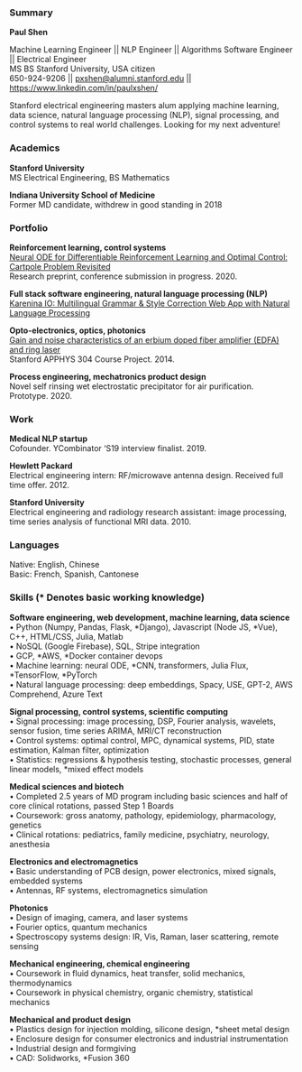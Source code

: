 ### Summary
**Paul Shen**  

Machine Learning Engineer || NLP Engineer || Algorithms Software Engineer || Electrical Engineer  
MS BS Stanford University, USA citizen  
650-924-9206 || pxshen@alumni.stanford.edu || https://www.linkedin.com/in/paulxshen/  

Stanford electrical engineering masters alum applying machine learning, data science, natural language processing (NLP), signal processing, and control systems to real world challenges. Looking for my next adventure! 

### Academics
**Stanford University**  
MS Electrical Engineering, BS Mathematics  

**Indiana University School of Medicine**  
Former MD candidate, withdrew in good standing in 2018

### Portfolio 
**Reinforcement learning, control systems**  
[Neural ODE for Differentiable Reinforcement Learning and Optimal Control: Cartpole Problem Revisited](https://medium.com/swlh/neural-ode-for-reinforcement-learning-and-nonlinear-optimal-control-cartpole-problem-revisited-5408018b8d71)  
Research preprint, conference submission in progress. 2020.  

**Full stack software engineering, natural language processing (NLP)**  
[Karenina IO: Multilingual Grammar & Style Correction Web App with Natural Language Processing](https://www.karenina.io)  

**Opto-electronics, optics, photonics**  
[Gain and noise characteristics of an erbium doped fiber amplifier (EDFA) and ring laser](https://paulxshen.github.io/edfa.pdf)  
Stanford APPHYS 304 Course Project. 2014.  

**Process engineering, mechatronics product design**  
Novel self rinsing wet electrostatic precipitator for air purification. Prototype. 2020.  

### Work
**Medical NLP startup**  
Cofounder. YCombinator ‘S19 interview finalist. 2019.  

**Hewlett Packard**  
Electrical engineering intern: RF/microwave antenna design. Received full time offer. 2012.  

**Stanford University**  
Electrical engineering and radiology research assistant: image processing, time series analysis of functional MRI data. 2010.  

### Languages
Native: English, Chinese  
Basic: French, Spanish, Cantonese  

### Skills (* Denotes basic working knowledge) 
**Software engineering, web development, machine learning, data science**  
•	Python (Numpy, Pandas, Flask, *Django), Javascript (Node JS, *Vue), C++, HTML/CSS, Julia, Matlab  
•	NoSQL (Google Firebase), SQL, Stripe integration   
•	GCP, *AWS, *Docker container devops  
•	Machine learning: neural ODE, *CNN, transformers, Julia Flux, *TensorFlow, *PyTorch  
•	Natural language processing: deep embeddings, Spacy, USE, GPT-2, AWS Comprehend, Azure Text  

**Signal processing, control systems, scientific computing**  
•	Signal processing: image processing, DSP, Fourier analysis, wavelets, sensor fusion, time series ARIMA, MRI/CT reconstruction  
•	Control systems: optimal control, MPC, dynamical systems, PID, state estimation, Kalman filter, optimization  
•	Statistics: regressions & hypothesis testing, stochastic processes, general linear models, *mixed effect models  

**Medical sciences and biotech**  
•	Completed 2.5 years of MD program including basic sciences and half of core clinical rotations, passed Step 1 Boards  
•	Coursework: gross anatomy, pathology, epidemiology, pharmacology, genetics  
•	Clinical rotations: pediatrics, family medicine, psychiatry, neurology, anesthesia  

**Electronics and electromagnetics**  
•	Basic understanding of PCB design, power electronics, mixed signals, embedded systems  
•	Antennas, RF systems, electromagnetics simulation  

**Photonics**  
•	Design of imaging, camera, and laser systems  
•	Fourier optics, quantum mechanics  
•	Spectroscopy systems design: IR, Vis, Raman, laser scattering, remote sensing  

**Mechanical engineering, chemical engineering**  
•	Coursework in fluid dynamics, heat transfer, solid mechanics, thermodynamics  
•	Coursework in physical chemistry, organic chemistry, statistical mechanics  

**Mechanical and product design**  
•	Plastics design for injection molding, silicone design, *sheet metal design  
•	Enclosure design for consumer electronics and industrial instrumentation  
•	Industrial design and formgiving  
•	CAD: Solidworks, *Fusion 360  
